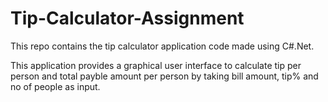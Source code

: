 # Tip-Calculator-Assignment
This repo contains the tip calculator application code made using C#.Net.

This application provides a graphical user interface to calculate tip per person and total payble amount per person by taking bill amount, tip% and no of people as input.

